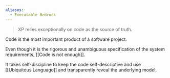 ```yaml
---
aliases:
  - Executable Bedrock
---
```

> XP relies exceptionally on code as the source of truth.

Code is the most important product of a software project.

Even though it is the rigorous and unambiguous specification of the system requirements, [[Code is not enough]].

It takes self-discipline to keep the code self-descriptive and use [[Ubiquitous Language]] and transparently reveal the underlying model.
